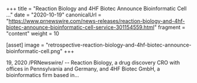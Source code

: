 +++
title = "Reaction Biology and 4HF Biotec Announce Bioinformatic Cell ..."
date = "2020-10-19"
canonicalUrl = "https://www.prnewswire.com/news-releases/reaction-biology-and-4hf-biotec-announce-bioinformatic-cell-service-301154559.html"
fragment = "content"
weight = 10

[asset]
    image = "retrospective-reaction-biology-and-4hf-biotec-announce-bioinformatic-cell.png"
+++

19, 2020 /PRNewswire/ -- Reaction Biology, a drug discovery CRO with 
offices in Pennsylvania and Germany, and 4HF Biotec GmbH, a bioinformatics 
firm based in...
